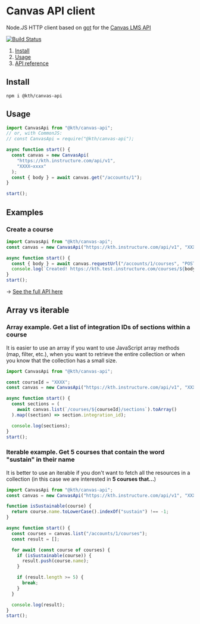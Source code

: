 # Canvas API client

Node.JS HTTP client based on [got](https://github.com/sindresorhus/got) for the [Canvas LMS API](https://canvas.instructure.com/doc/api/)

[![Build Status](https://travis-ci.org/KTH/canvas-api.svg?branch=master)](https://travis-ci.org/KTH/canvas-api)

1. [Install](#install)
2. [Usage](#usage)
3. [API reference](docs/API.md)

## Install

```shell
npm i @kth/canvas-api
```

## Usage

```js
import CanvasApi from "@kth/canvas-api";
// or, with CommonJS:
// const CanvasApi = require("@kth/canvas-api");

async function start() {
  const canvas = new CanvasApi(
    "https://kth.instructure.com/api/v1",
    "XXXX~xxxx"
  );
  const { body } = await canvas.get("/accounts/1");
}

start();
```

## Examples

### Create a course

```js
import CanvasApi from "@kth/canvas-api";
const canvas = new CanvasApi("https://kth.instructure.com/api/v1", "XXXX~xxxx");

async function start() {
  const { body } = await canvas.requestUrl("/accounts/1/courses", "POST");
  console.log(`Created! https://kth.test.instructure.com/courses/${body.id}`);
}
start();
```

→ [See the full API here](docs/API.md)

## Array vs iterable

### Array example. Get a list of integration IDs of sections within a course

It is easier to use an array if you want to use JavaScript array methods (map, filter, etc.), when you want to retrieve the entire collection or when you know that the collection has a small size.

```js
import CanvasApi from "@kth/canvas-api";

const courseId = "XXXX";
const canvas = new CanvasApi("https://kth.instructure.com/api/v1", "XXXX~xxxx");

async function start() {
  const sections = (
    await canvas.list(`/courses/${courseId}/sections`).toArray()
  ).map((section) => section.integration_id);

  console.log(sections);
}
start();
```

### Iterable example. Get 5 courses that contain the word "sustain" in their name

It is better to use an iterable if you don't want to fetch all the resources in a collection (in this case we are interested in **5 courses that...**)

```js
import CanvasApi from "@kth/canvas-api";
const canvas = new CanvasApi("https://kth.instructure.com/api/v1", "XXXX~xxxx");

function isSustainable(course) {
  return course.name.toLowerCase().indexOf("sustain") !== -1;
}

async function start() {
  const courses = canvas.list("/accounts/1/courses");
  const result = [];

  for await (const course of courses) {
    if (isSustainable(course)) {
      result.push(course.name);
    }

    if (result.length >= 5) {
      break;
    }
  }

  console.log(result);
}
start();
```
